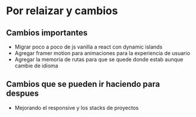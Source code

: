 # Por relaizar y cambios

## Cambios importantes

- Migrar poco a poco de js vanilla a react con dynamic islands
- Agregar framer motion para animaciones para la experiencia de usuario
- Agregar la memoria de rutas para que se quede donde estab aunque cambie de idioma


## Cambios que se pueden ir haciendo para despues
- Mejorando el responsive y los stacks de proyectos